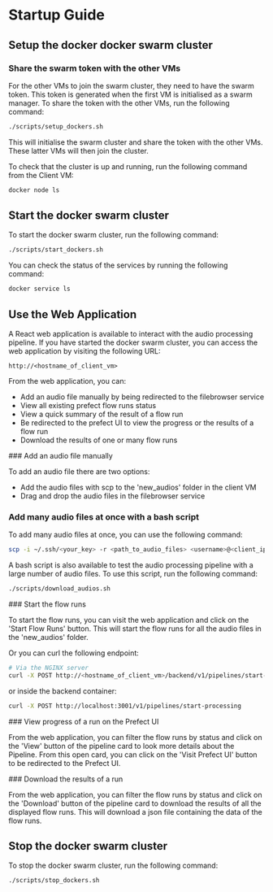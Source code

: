 # Startup Guide

## Setup the docker docker swarm cluster

### Share the swarm token with the other VMs

For the other VMs to join the swarm cluster, they need to have the swarm token. This token is generated when the first VM is initialised as a swarm manager. To share the token with the other VMs, run the following command:

```bash
./scripts/setup_dockers.sh
```

This will initialise the swarm cluster and share the token with the other VMs. These latter VMs will then join the cluster.

To check that the cluster is up and running, run the following command from the Client VM:

```bash
docker node ls
```

## Start the docker swarm cluster

To start the docker swarm cluster, run the following command:

```bash
./scripts/start_dockers.sh
```

You can check the status of the services by running the following command:

```bash
docker service ls
```

## Use the Web Application

A React web application is available to interact with the audio processing pipeline. If you have started the docker swarm cluster, you can access the web application by visiting the following URL:

```
http://<hostname_of_client_vm>
```

From the web application, you can:
- Add an audio file manually by being redirected to the filebrowser service
- View all existing prefect flow runs status
- View a quick summary of the result of a flow run
- Be redirected to the prefect UI to view the progress or the results of a flow run
- Download the results of one or many flow runs

### Add an audio file manually

To add an audio file there are two options:
- Add the audio files with scp to the 'new_audios' folder in the client VM
- Drag and drop the audio files in the filebrowser service

### Add many audio files at once with a bash script

To add many audio files at once, you can use the following command:

```bash
scp -i ~/.ssh/<your_key> -r <path_to_audio_files> <username>@<client_ip>:/mnt/data/shared/new_audios
```

A bash script is also available to test the audio processing pipeline with a large number of audio files. To use this script, run the following command:

```bash
./scripts/download_audios.sh
```

### Start the flow runs

To start the flow runs, you can visit the web application and click on the 'Start Flow Runs' button. This will start the flow runs for all the audio files in the 'new_audios' folder.

Or you can curl the following endpoint:

```bash
# Via the NGINX server
curl -X POST http://<hostname_of_client_vm>/backend/v1/pipelines/start-processing
```

or inside the backend container:

```bash
curl -X POST http://localhost:3001/v1/pipelines/start-processing
```

### View progress of a run on the Prefect UI

From the web application, you can filter the flow runs by status and click on the 'View' button of the pipeline card to look more details about the Pipeline. From this open card, you can click on the 'Visit Prefect UI' button to be redirected to the Prefect UI.

### Download the results of a run

From the web application, you can filter the flow runs by status and click on the 'Download' button of the pipeline card to download the results of all the displayed flow runs. This will download a json file containing the data of the flow runs.

## Stop the docker swarm cluster

To stop the docker swarm cluster, run the following command:

```bash
./scripts/stop_dockers.sh
```
